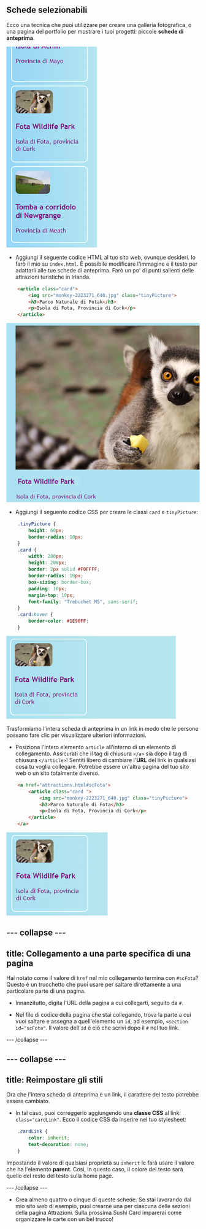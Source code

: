 ## Schede selezionabili

Ecco una tecnica che puoi utilizzare per creare una galleria fotografica, o una pagina del portfolio per mostrare i tuoi progetti: piccole **schede di anteprima**.

![Scheda di anteprima che mostra una miniatura dell'immagine e del testo](images/cardsPreview.png)

+ Aggiungi il seguente codice HTML al tuo sito web, ovunque desideri. Io farò il mio su `index.html`. È possibile modificare l'immagine e il testo per adattarli alle tue schede di anteprima. Farò un po' di punti salienti delle attrazioni turistiche in Irlanda.

```html
    <article class="card">
        <img src="monkey-2223271_640.jpg" class="tinyPicture">
        <h3>Parco Naturale di Fotak</h3>
        <p>Isola di Fota, Provincia di Cork</p>
    </article>
```

![Immagine e testo prima dell'applicazione degli stili](images/cardUnstyled.png)

+ Aggiungi il seguente codice CSS per creare le classi `card` e `tinyPicture`:

```css
    .tinyPicture {
        height: 60px;
        border-radius: 10px;
    }
    .card {
        width: 200px;
        height: 200px;
        border: 2px solid #F0FFFF;
        border-radius: 10px;
        box-sizing: border-box;
        padding: 10px;
        margin-top: 10px;
        font-family: "Trebuchet MS", sans-serif;
    }
    .card:hover {
        border-color: #1E90FF;
    }
```

![Immagine e testo con stile per creare un effetto carta di piccole dimensioni](images/cardStyled.png)

Trasformiamo l'intera scheda di anteprima in un link in modo che le persone possano fare clic per visualizzare ulteriori informazioni.

+ Posiziona l'intero elemento `article` all'interno di un elemento di collegamento. Assicurati che il tag di chiusura `</a>` sia dopo il tag di chiusura `</article>`! Sentiti libero di cambiare l'**URL** del link in qualsiasi cosa tu voglia collegare. Potrebbe essere un'altra pagina del tuo sito web o un sito totalmente diverso.

```html
    <a href="attractions.html#scFota">  
        <article class="card ">
            <img src="monkey-2223271_640.jpg" class="tinyPicture">
            <h3>Parco Naturale di Fota</h3>
            <p>Isola di Fota, Provincia di Cork</p>
        </article>
    </a>
```

![Testo e immagine che sono stati trasformati in un collegamento](images/cardLink.png)

## \--- collapse \---

## title: Collegamento a una parte specifica di una pagina

Hai notato come il valore di `href` nel mio collegamento termina con `#scFota`? Questo è un trucchetto che puoi usare per saltare direttamente a una particolare parte di una pagina.

+ Innanzitutto, digita l'URL della pagina a cui collegarti, seguito da `#`.

+ Nel file di codice della pagina che stai collegando, trova la parte a cui vuoi saltare e assegna a quell'elemento un `id`, ad esempio, `<section id="scFota"`. Il valore dell'`id` è ciò che scrivi dopo il `#` nel tuo link.

\--- /collapse \---

## \--- collapse \---

## title: Reimpostare gli stili

Ora che l'intera scheda di anteprima è un link, il carattere del testo potrebbe essere cambiato.

+ In tal caso, puoi correggerlo aggiungendo una **classe CSS** al link: `class="cardLink"`. Ecco il codice CSS da inserire nel tuo stylesheet:

```css
    .cardLink {
        color: inherit;
        text-decoration: none;
    }
```

Impostando il valore di qualsiasi proprietà su `inherit` le farà usare il valore che ha l'elemento **parent**. Così, in questo caso, il colore del testo sarà quello del resto del testo sulla home page.

\--- /collapse \---

+ Crea almeno quattro o cinque di queste schede. Se stai lavorando dal mio sito web di esempio, puoi crearne una per ciascuna delle sezioni della pagina Attrazioni. Sulla prossima Sushi Card imparerai come organizzare le carte con un bel trucco!
